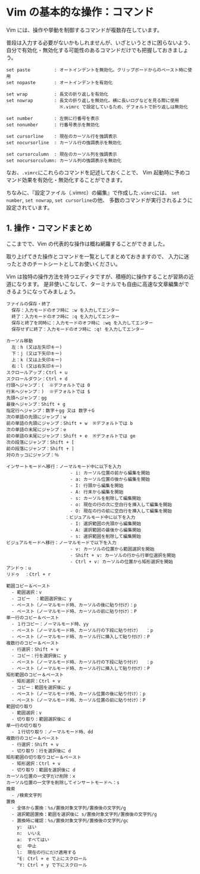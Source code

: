 # Vim の基本的な操作：コマンド

Vim には、操作や挙動を制御するコマンドが複数存在しています。

普段は入力する必要がないかもしれませんが、いざというときに困らないよう、
自分で有効化・無効化する可能性のあるコマンドだけでも把握しておきましょう。

```text
set paste         : オートインデントを無効化。クリップボードからのペースト時に使用
set nopaste       : オートインデントを有効化

set wrap          : 長文の折り返しを有効化
set nowrap        : 長文の折り返しを無効化。横に長いログなどを見る際に使用
                    ※.vimrc で設定しているため、デフォルトで折り返しは無効化

set number        : 左側に行番号を表示
set nonumber      : 行番号表示を無効化

set cursorline    : 現在のカーソル行を強調表示
set nocursorline  : カーソル行の強調表示を無効化

set cursorculumn  : 現在のカーソル列を強調表示
set nocursorculumn: カーソル列の強調表示を無効化
```

なお、`.vimrc`にこれらのコマンドを記述しておくことで、
Vim 起動時に予めコマンド効果を有効化・無効化することができます。

ちなみに、『設定ファイル（.vimrc）の編集』で作成した`.vimrc`には、
`set number`, `set nowrap`, `set cursorline`の他、
多数のコマンドが実行されるように設定されています。

## 1. 操作・コマンドまとめ

ここまでで、Vim の代表的な操作は概ね網羅することができました。

取り上げてきた操作とコマンドを一覧としてまとめておきますので、
入力に迷ったときのチートシートとしてお使いください。

Vim は独特の操作方法を持つエディタですが、積極的に操作することが習熟の近道になります。
是非使いこなして、ターミナルでも自由に高速な文章編集ができるようになってみましょう。

```text
ファイルの保存・終了
  保存：入力モードのオフ時に :w を入力してエンター
  終了：入力モードのオフ時に :q を入力してエンター
  保存と終了を同時に：入力モードのオフ時に :wq を入力してエンター
  保存せずに終了：入力モードのオフ時に :q! を入力してエンター

カーソル移動
  左：h (又は左矢印キー)
  下：j (又は下矢印キー)
  上：k (又は上矢印キー)
  右：l (又は右矢印キー)
スクロールアップ：Ctrl + u
スクロールダウン：Ctrl + d
行頭へジャンプ：(  ※デフォルトでは 0
行末へジャンプ：)  ※デフォルトでは $
先頭へジャンプ：gg
最後へジャンプ：Shift + g
指定行へジャンプ：数字＋gg 又は 数字＋G
次の単語の先頭にジャンプ：w
前の単語の先頭にジャンプ：Shift + w  ※デフォルトでは b
次の単語の末尾にジャンプ：e
前の単語の末尾にジャンプ：Shift + e  ※デフォルトでは ge
次の段落にジャンプ：Shift + [
前の段落にジャンプ：Shift + ]
対のカッコにジャンプ：％

インサートモードへ移行：ノーマルモード中に以下を入力
                        - i: カーソル位置の前から編集を開始
                        - a: カーソル位置の後から編集を開始
                        - I: 行頭から編集を開始
                        - A: 行末から編集を開始
                        - s: カーソルを削除して編集開始
                        - o: 現在の行の次に空白行を挿入して編集を開始
                        - O: 現在の行の前に空白行を挿入して編集を開始
                      ：ビジュアルモード中に以下を入力
                        - I: 選択範囲の先頭から編集開始
                        - A: 選択範囲の最後から編集開始
                        - s: 選択範囲を削除して編集開始
ビジュアルモードへ移行：ノーマルモードで以下を入力
                        - v: カーソルの位置から範囲選択を開始
                        - Shift + v: カーソルの行から行単位選択を開始
                        - Ctrl + v: カーソルの位置から矩形選択を開始
アンドゥ：u
リドゥ  ：Ctrl + r

範囲コピー＆ペースト
  - 範囲選択：v
  - コピー  ：範囲選択後に y
  - ペースト（ノーマルモード時、カーソルの後に貼り付け）：p
  - ペースト（ノーマルモード時、カーソルの前に貼り付け）：P
単一行のコピー＆ペースト
  - １行コピー：ノーマルモード時、yy
  - ペースト（ノーマルモード時、カーソル行の下段に貼り付け）  ：p
  - ペースト（ノーマルモード時、カーソル行に挿入して貼り付け）：P
複数行のコピー＆ペースト
  - 行選択：Shift + v
  - コピー：行を選択後に y
  - ペースト（ノーマルモード時、カーソル行の下段に貼り付け）  ：p
  - ペースト（ノーマルモード時、カーソル行に挿入して貼り付け）：P
矩形範囲のコピー＆ペースト
  - 矩形選択：Ctrl + v
  - コピー：範囲を選択後に y
  - ペースト（ノーマルモード時、カーソル位置の後に貼り付け）：p
  - ペースト（ノーマルモード時、カーソル位置の前に貼り付け）：P
範囲切り取り
  - 範囲選択：v
  - 切り取り：範囲選択後に d
単一行の切り取り
  - １行切り取り：ノーマルモード時、dd
複数行のコピー＆ペースト
  - 行選択：Shift + v
  - 切り取り：行を選択後に d
矩形範囲の切り取りコピー＆ペースト
  - 矩形選択：Ctrl + v
  - 切り取り：範囲を選択後に d
カーソル位置の一文字だけ削除：x
カーソル位置の一文字を削除してインサートモードへ：s
検索
  - /検索文字列
置換
  - 全体から置換：%s/置換対象文字列/置換後の文字列/g
  - 選択範囲置換：範囲を選択後に s/置換対象文字列/置換後の文字列/g
  - 置換時に確認：%s/置換対象文字列/置換後の文字列/gc
    y:  はい
    n:  いいえ
    a:  すべてはい
    q:  中止
    l:  現在の行にだけ適用する
    ^E: Ctrl + e で上にスクロール
    ^Y: Ctrl + y で下にスクロール
```
